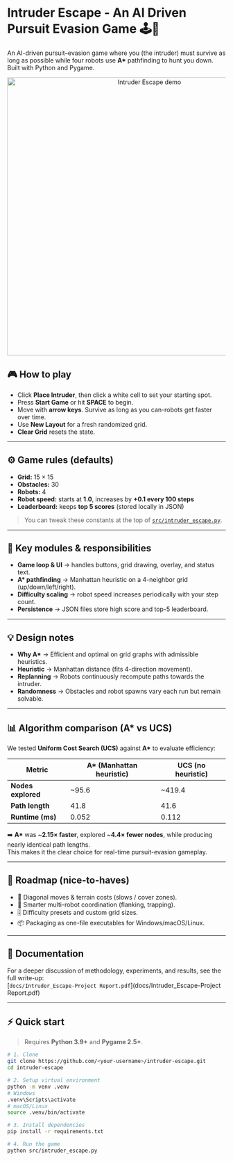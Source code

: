 # Intruder Escape - An AI Driven Pursuit Evasion Game 🕹️🤖

An AI-driven pursuit–evasion game where you (the intruder) must survive as long as possible while four robots use **A\*** pathfinding to hunt you down. Built with Python and Pygame.
<p align="center">
  <img src="assets/demo.gif" alt="Intruder Escape demo" width="640"/>
</p>

## 🎮 How to play

- Click **Place Intruder**, then click a white cell to set your starting spot.
- Press **Start Game** or hit **SPACE** to begin.
- Move with **arrow keys**. Survive as long as you can-robots get faster over time.
- Use **New Layout** for a fresh randomized grid.  
- **Clear Grid** resets the state.

---

## ⚙️ Game rules (defaults)

- **Grid:** 15 × 15  
- **Obstacles:** 30  
- **Robots:** 4  
- **Robot speed:** starts at **1.0**, increases by **+0.1 every 100 steps**  
- **Leaderboard:** keeps **top 5 scores** (stored locally in JSON)

> You can tweak these constants at the top of [`src/intruder_escape.py`](src/intruder_escape.py).

---

## 🧩 Key modules & responsibilities

- **Game loop & UI** → handles buttons, grid drawing, overlay, and status text.  
- **A\* pathfinding** → Manhattan heuristic on a 4-neighbor grid (up/down/left/right).  
- **Difficulty scaling** → robot speed increases periodically with your step count.  
- **Persistence** → JSON files store high score and top-5 leaderboard.  

---

## 💡 Design notes

- **Why A\*** → Efficient and optimal on grid graphs with admissible heuristics.  
- **Heuristic** → Manhattan distance (fits 4-direction movement).  
- **Replanning** → Robots continuously recompute paths towards the intruder.  
- **Randomness** → Obstacles and robot spawns vary each run but remain solvable.  

---

## 📊 Algorithm comparison (A\* vs UCS)

We tested **Uniform Cost Search (UCS)** against **A\*** to evaluate efficiency:  

| Metric              | A\* (Manhattan heuristic) | UCS (no heuristic) |
|---------------------|----------------------------|--------------------|
| **Nodes explored**  | ~95.6                     | ~419.4             |
| **Path length**     | 41.8                      | 41.6               |
| **Runtime (ms)**    | 0.052                     | 0.112              |

➡️ **A\*** was ~**2.15× faster**, explored ~**4.4× fewer nodes**, while producing nearly identical path lengths.  
This makes it the clear choice for real-time pursuit-evasion gameplay.

---

## 🚀 Roadmap (nice-to-haves)

- 🔄 Diagonal moves & terrain costs (slows / cover zones).  
- 🧠 Smarter multi-robot coordination (flanking, trapping).  
- 🎚️ Difficulty presets and custom grid sizes.  
- 📦 Packaging as one-file executables for Windows/macOS/Linux.  

---

## 📑 Documentation

For a deeper discussion of methodology, experiments, and results, see the full write-up:  
[`docs/Intruder_Escape-Project Report.pdf`](docs/Intruder_Escape-Project Report.pdf)

---

## ⚡ Quick start

> Requires **Python 3.9+** and **Pygame 2.5+**.

```bash
# 1. Clone
git clone https://github.com/<your-username>/intruder-escape.git
cd intruder-escape

# 2. Setup virtual environment
python -m venv .venv
# Windows
.venv\Scripts\activate
# macOS/Linux
source .venv/bin/activate

# 3. Install dependencies
pip install -r requirements.txt

# 4. Run the game
python src/intruder_escape.py
